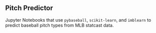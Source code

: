 ## Pitch Predictor

Jupyter Notebooks that use `pybaseball`, `scikit-learn`, and `imblearn` to predict baseball pitch
types from MLB statcast data.
